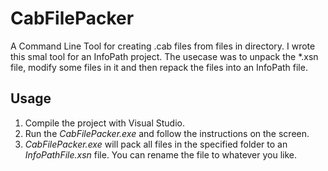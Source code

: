 # CabFilePacker
A Command Line Tool for creating .cab files from files in directory.
I wrote this smal tool for an InfoPath project. The usecase was to unpack the *.xsn file, modify some files in it and then
repack the files into an InfoPath file.

## Usage
1. Compile the project with Visual Studio.
1. Run the *CabFilePacker.exe* and follow the instructions on the screen.
1. *CabFilePacker.exe* will pack all files in the specified folder to an *InfoPathFile.xsn* file. You can rename the file to whatever you like.


